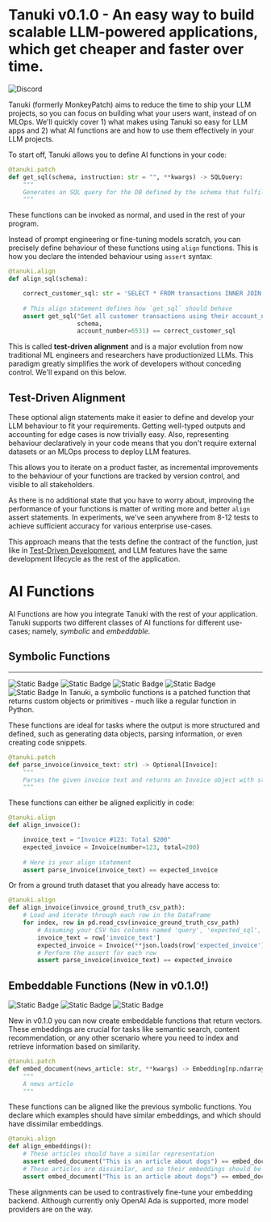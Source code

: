 # Tanuki v0.1.0 - An easy way to build scalable LLM-powered applications, which get cheaper and faster over time.

![Discord](https://img.shields.io/discord/1168948553222197248)

Tanuki (formerly MonkeyPatch) aims to reduce the time to ship your LLM projects, so you can focus on building what your users want, instead of on MLOps. We'll quickly cover 1) what makes using Tanuki so easy for LLM apps and 2) what AI functions are and how to use them effectively in your LLM projects. 

To start off, Tanuki allows you to define AI functions in your code:

```python
@tanuki.patch
def get_sql(schema, instruction: str = "", **kwargs) -> SQLQuery:
    """
    Generates an SQL query for the DB defined by the schema that fulfils the instruction.
    """
```

These functions can be invoked as normal, and used in the rest of your program.

Instead of prompt engineering or fine-tuning models scratch, you can precisely define behaviour of these functions using `align` functions. This is how you declare the intended behaviour using `assert` syntax:

```python
@tanuki.align
def align_sql(schema):

    correct_customer_sql: str = 'SELECT * FROM transactions INNER JOIN customer ON transactions.customer = customer.id WHERE customer.account_number = 6913'
     
    # This align statement defines how `get_sql` should behave
    assert get_sql("Get all customer transactions using their account_number", 
				   schema, 
				   account_number=6531) == correct_customer_sql
```
This is called **test-driven alignment** and is a major evolution from now traditional ML engineers and researchers have productionized LLMs. This paradigm greatly simplifies the work of developers without conceding control. We'll expand on this below.

## Test-Driven Alignment

These optional align statements make it easier to define and develop your LLM behaviour to fit your requirements. Getting well-typed outputs and accounting for edge cases is now trivially easy. Also, representing behaviour declaratively in your code means that you don't require external datasets or an MLOps process to deploy LLM features. 

This allows you to iterate on a product faster, as incremental improvements to the behaviour of your functions are tracked by version control, and visible to all stakeholders. 

As there is no additional state that you have to worry about, improving the performance of your functions is matter of writing more and better `align` assert statements. In experiments, we've seen anywhere from 8-12 tests to achieve sufficient accuracy for various enterprise use-cases.  

This approach means that the tests define the contract of the function, just like in [Test-Driven Development](https://en.wikipedia.org/wiki/Test-driven_development), and LLM features have the same development lifecycle as the rest of the application. 

# AI Functions

AI Functions are how you integrate Tanuki with the rest of your application. Tanuki supports two different classes of AI functions for different use-cases; namely, *symbolic* and *embeddable*. 
## Symbolic Functions
---
![Static Badge](https://img.shields.io/badge/web_development-blue) ![Static Badge](https://img.shields.io/badge/chat-blue) ![Static Badge](https://img.shields.io/badge/parsing-blue) ![Static Badge](https://img.shields.io/badge/tools-blue) ![Static Badge](https://img.shields.io/badge/sparse_retrieval-blue)
In Tanuki, a symbolic functions is a patched function that returns custom objects or primitives - much like a regular function in Python.

These functions are ideal for tasks where the output is more structured and defined, such as generating data objects, parsing information, or even creating code snippets. 

```python
@tanuki.patch
def parse_invoice(invoice_text: str) -> Optional[Invoice]:
    """
    Parses the given invoice text and returns an Invoice object with structured data.
    """
```

These functions can either be aligned explicitly in code:

```python
@tanuki.align
def align_invoice():

    invoice_text = "Invoice #123: Total $200" 
    expected_invoice = Invoice(number=123, total=200)
     
    # Here is your align statement
    assert parse_invoice(invoice_text) == expected_invoice
```

Or from a ground truth dataset that you already have access to:

```python
@tanuki.align
def align_invoice(invoice_ground_truth_csv_path):
    # Load and iterate through each row in the DataFrame
    for index, row in pd.read_csv(invoice_ground_truth_csv_path)
        # Assuming your CSV has columns named 'query', 'expected_sql', and 'account_number'
        invoice_text = row['invoice_text']
        expected_invoice = Invoice(**json.loads(row['expected_invoice']))
        # Perform the assert for each row
        assert parse_invoice(invoice_text) == expected_invoice
```
## Embeddable Functions (New in v0.1.0!)
![Static Badge](https://img.shields.io/badge/indexing-blue) ![Static Badge](https://img.shields.io/badge/dense_retrieval-blue) ![Static Badge](https://img.shields.io/badge/semantic_search-blue)

New in v0.1.0 you can now create embeddable functions that return vectors. These embeddings are crucial for tasks like semantic search, content recommendation, or any other scenario where you need to index and retrieve information based on similarity. 

```python
@tanuki.patch
def embed_document(news_article: str, **kwargs) -> Embedding[np.ndarray[float]]:
    """
    A news article
    """
```

These functions can be aligned like the previous symbolic functions. You declare which examples should have similar embeddings, and which should have dissimilar embeddings.

```python
@tanuki.align
def align_embeddings():
    # These articles should have a similar representation
    assert embed_document("This is an article about dogs") == embed_document("This is an article about cats")
    # These articles are dissimilar, and so their embeddings should be 'pushed' apart.
    assert embed_document("This is an article about dogs") == embed_document("This is an article about cars")
```

These alignments can be used to contrastively fine-tune your embedding backend. Although currently only OpenAI Ada is supported, more model providers are on the way.

